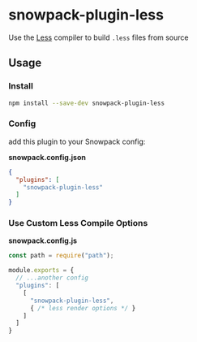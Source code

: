 # snowpack-plugin-less
Use the [Less](https://github.com/less/less.js) compiler to build `.less` files from source

## Usage

### Install
```bash
npm install --save-dev snowpack-plugin-less
```

### Config
add this plugin to your Snowpack config:  

**snowpack.config.json**
```json
{
  "plugins": [
    "snowpack-plugin-less"
  ]
}
```

### Use Custom Less Compile Options
**snowpack.config.js**
```javascript
const path = require("path");

module.exports = {
  // ...another config
  "plugins": [
    [
      "snowpack-plugin-less",
      { /* less render options */ }
    ]
  ]
}
```
